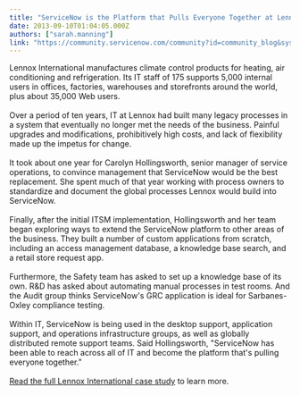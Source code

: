 ```yaml
---
title: "ServiceNow is the Platform that Pulls Everyone Together at Lennox International"
date: 2013-09-10T01:04:05.000Z
authors: ["sarah.manning"]
link: "https://community.servicenow.com/community?id=community_blog&sys_id=02cd62e9dbd0dbc01dcaf3231f961955"
---
```

<p>Lennox International manufactures climate control products for heating, air conditioning and refrigeration. Its IT staff of 175 supports 5,000 internal users in offices, factories, warehouses and storefronts around the world, plus about 35,000 Web users.<br /><br />Over a period of ten years, IT at Lennox had built many legacy processes in a system that eventually no longer met the needs of the business. Painful upgrades and modifications, prohibitively high costs, and lack of flexibility made up the impetus for change.<br /><br />It took about one year for Carolyn Hollingsworth, senior manager of service operations, to convince management that ServiceNow would be the best replacement. She spent much of that year working with process owners to standardize and document the global processes Lennox would build into ServiceNow. <br /><br />Finally, after the initial ITSM implementation, Hollingsworth and her team began exploring ways to extend the ServiceNow platform to other areas of the business. They built a number of custom applications from scratch, including an access management database, a knowledge base search, and a retail store request app. <br /><br />Furthermore, the Safety team has asked to set up a knowledge base of its own. R&amp;D has asked about automating manual processes in test rooms. And the Audit group thinks ServiceNow's GRC application is ideal for Sarbanes-Oxley compliance testing. <br /><br />Within IT, ServiceNow is being used in the desktop support, application support, and operations infrastructure groups, as well as globally distributed remote support teams. Said Hollingsworth, "ServiceNow has been able to reach across all of IT and become the platform that's pulling everyone together." <br /><br /><a title="w.servicenow.com/knowledge.do?sysparm_document_key=kb_knowledge,75691ee36f750100391fe13f9f3ee442" href="http://www.servicenow.com/knowledge.do?sysparm_document_key=kb_knowledge,75691ee36f750100391fe13f9f3ee442">Read the full Lennox International case study</a> to learn more.</p>
